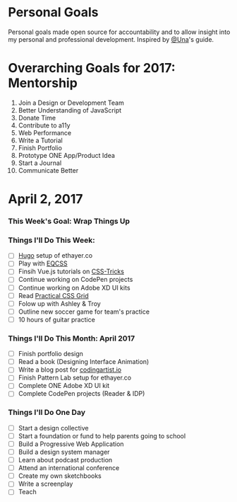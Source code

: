 Personal Goals
==============

Personal goals made open source for accountability and to allow insight into my personal and professional development. Inspired by [@Una](https://github.com/una)'s guide.

# Overarching Goals for 2017: Mentorship
 1. Join a Design or Development Team 
 2. Better Understanding of JavaScript
 3. Donate Time
 4. Contribute to a11y
 5. Web Performance
 6. Write a Tutorial
 7. Finish Portfolio 
 8. Prototype ONE App/Product Idea
 9. Start a Journal
10. Communicate Better

# April 2, 2017

### This Week's Goal: Wrap Things Up

### Things I'll Do This Week:
- [ ] [Hugo](http://gohugo.io/) setup of ethayer.co
- [ ] Play with [EQCSS](http://elementqueries.com/)
- [ ] Finsih Vue.js tutorials on [CSS-Tricks](https://css-tricks.com/intro-to-vue-1-rendering-directives-events/)
- [ ] Continue working on CodePen projects
- [ ] Continue working on Adobe XD UI kits
- [ ] Read [Practical CSS Grid](http://meyerweb.com/eric/thoughts/2017/03/24/practical-css-grid/)
- [ ] Folow up with Ashley & Troy
- [ ] Outline new soccer game for team's practice
- [ ] 10 hours of guitar practice

### Things I'll Do This Month: April 2017
- [ ] Finish portfolio design
- [ ] Read a book (Designing Interface Animation)
- [ ] Write a blog post for [codingartist.io](codingartist.io)
- [ ] Finish Pattern Lab setup for ethayer.co
- [ ] Complete ONE Adobe XD UI kit
- [ ] Complete CodePen projects (Reader & IDP)

### Things I'll Do One Day
- [ ] Start a design collective
- [ ] Start a foundation or fund to help parents going to school
- [ ] Build a Progressive Web Application
- [ ] Build a design system manager
- [ ] Learn about podcast production
- [ ] Attend an international conference
- [ ] Create my own sketchbooks
- [ ] Write a screenplay
- [ ] Teach
